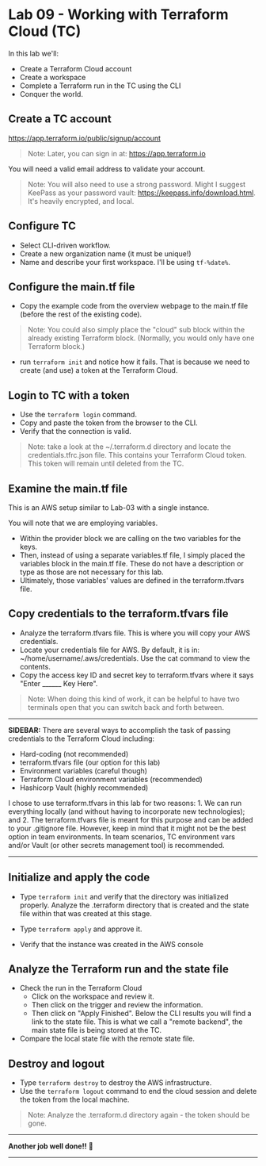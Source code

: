 # Lab 09 - Working with Terraform Cloud (TC)

In this lab we'll:

- Create a Terraform Cloud account
- Create a workspace
- Complete a Terraform run in the TC using the CLI
- Conquer the world.

## Create a TC account

https://app.terraform.io/public/signup/account 

> Note: Later, you can sign in at: https://app.terraform.io

You will need a valid email address to validate your account.

> Note: You will also need to use a strong password. Might I suggest KeePass as your password vault: https://keepass.info/download.html. It's heavily encrypted, and local.

## Configure TC

- Select CLI-driven workflow.
- Create a new organization name (it must be unique!)
- Name and describe your first workspace. I'll be using `tf-%date%`.

## Configure the main.tf file

- Copy the example code from the overview webpage to the main.tf file (before the rest of the existing code).

> Note: You could also simply place the "cloud" sub block within the already existing Terraform block. (Normally, you would only have one Terraform block.)

- run `terraform init` and notice how it fails. That is because we need to create (and use) a token at the Terraform Cloud.
  
## Login to TC with a token

- Use the `terraform login` command.
- Copy and paste the token from the browser to the CLI.
- Verify that the connection is valid.

> Note: take a look at the ~/.terraform.d directory and locate the credentials.tfrc.json file. This contains your Terraform Cloud token. This token will remain until deleted from the TC.

## Examine the main.tf file

This is an AWS setup similar to Lab-03 with a single instance.

You will note that we are employing variables.

- Within the provider block we are calling on the two variables for the keys.
- Then, instead of using a separate variables.tf file, I simply placed the variables block in the main.tf file. These do not have a description or type as those are not necessary for this lab.
- Ultimately, those variables' values are defined in the terraform.tfvars file.

## Copy credentials to the terraform.tfvars file

- Analyze the terraform.tfvars file. This is where you will copy your AWS credentials.
- Locate your credentials file for AWS. By default, it is in:
  ~/home/username/.aws/credentials. Use the cat command to view the contents.
- Copy the access key ID and secret key to terraform.tfvars where it says "Enter ______ Key Here".

> Note: When doing this kind of work, it can be helpful to have two terminals open that you can switch back and forth between. 

---
  **SIDEBAR:** There are several ways to accomplish the task of passing credentials to the Terraform Cloud including:
  
  - Hard-coding (not recommended)
  - terraform.tfvars file (our option for this lab)
  - Environment variables (careful though)
  - Terraform Cloud environment variables (recommended)
  - Hashicorp Vault (highly recommended)

  I chose to use terraform.tfvars in this lab for two reasons: 1. We can run everything locally (and without having to incorporate new technologies); and 2. The terraform.tfvars file is meant for this purpose and can be added to your .gitignore file. However, keep in mind that it might not be the best option in team environments. In team scenarios, TC environment vars and/or Vault (or other secrets management tool) is recommended.

---

## Initialize and apply the code

- Type `terraform init` and verify that the directory was initialized properly. Analyze the .terraform directory that is created and the state file within that was created at this stage.

- Type `terraform apply` and approve it.
- Verify that the instance was created in the AWS console

## Analyze the Terraform run and the state file

- Check the run in the Terraform Cloud
  - Click on the workspace and review it.
  - Then click on the trigger and review the information.
  - Then click on "Apply Finished". Below the CLI results you will find a link to the state file. This is what we call a "remote backend", the main state file is being stored at the TC.
- Compare the local state file with the remote state file. 

## Destroy and logout

- Type `terraform destroy` to destroy the AWS infrastructure.
- Use the `terraform logout` command to end the cloud session and delete the token from the local machine.
  
> Note: Analyze the .terraform.d directory again - the token should be gone.

---

**Another job well done!!** 🤗

---
